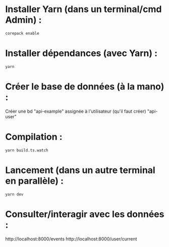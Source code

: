 # Installer Yarn (dans un terminal/cmd Admin) :
```
corepack enable
```

# Installer dépendances (avec Yarn) :
```
yarn
```

# Créer le base de données (à la mano) :
Créer une bd "api-example" assignée à l'utilisateur (qu'il faut créer) "api-user"

# Compilation : 
```
yarn build.ts.watch
```

# Lancement (dans un autre terminal en parallèle) : 
```
yarn dev
```

# Consulter/interagir avec les données : 
http://localhost:8000/events
http://localhost:8000/user/current

